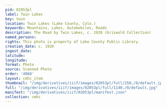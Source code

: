 ```yaml
---
pid: 02053pl
label: Twin Lakes
key: twin
location: Twin Lakes (Lake County, Colo.)
keywords: Mountains, Lakes, Automobiles, Roads
description: The Road by Twin Lakes, c. 1920 (Griswold Collection)
named_persons: 
rights: This photo is property of Lake County Public Library.
creation_date: c. 1920
ingest_date: 
latitude: 
longitude: 
format: Photo
source: Scanned Photo
order: '4068'
layout: cmhc_item
thumbnail: "/img/derivatives/iiif/images/02053pl/full/250,/0/default.jpg"
full: "/img/derivatives/iiif/images/02053pl/full/1140,/0/default.jpg"
manifest: "/img/derivatives/iiif/02053pl/manifest.json"
collection: cmhc
---
```

